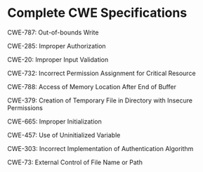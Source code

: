 

# Complete CWE Specifications

CWE-787: Out-of-bounds Write

CWE-285: Improper Authorization

CWE-20: Improper Input Validation

CWE-732: Incorrect Permission Assignment for Critical Resource

CWE-788: Access of Memory Location After End of Buffer

CWE-379: Creation of Temporary File in Directory with Insecure Permissions

CWE-665: Improper Initialization

CWE-457: Use of Uninitialized Variable

CWE-303: Incorrect Implementation of Authentication Algorithm

CWE-73: External Control of File Name or Path